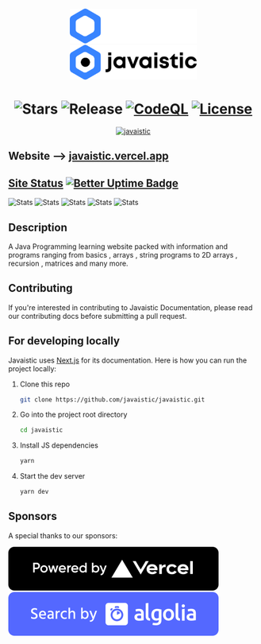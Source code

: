 <div align=center>

<br>

<img height=70 src="https://raw.githubusercontent.com/javaistic/.github/main/profile/img/logo-light.svg#gh-dark-mode-only">
<img height=70 src="https://raw.githubusercontent.com/javaistic/.github/main/profile/img/logo-dark.svg#gh-light-mode-only">

  
# ![Stars](https://badgen.net/github/stars/javaistic/javaistic) ![Release](https://badgen.net/github/release/javaistic/javaistic) [![CodeQL](https://github.com/javaistic/javaistic/actions/workflows/codeql-analysis.yml/badge.svg)](https://github.com/javaistic/javaistic/actions/workflows/codeql-analysis.yml) [![License](https://badgen.net/github/license/javaistic/javaistic)](LICENSE)

</div>

<div align="center">

[![javaistic](.github/img/javaistic-readme.png)](https://javaistic.vercel.app/?utm_source=github&utm_medium=readme-image&utm_campaign=javaistic)


</div>

## **Website ⟶ [javaistic.vercel.app](https://javaistic.vercel.app/?utm_source=github&utm_medium=readme-link&utm_campaign=javaistic)**

## **[Site Status](https://javaistic.betteruptime.com/) [![Better Uptime Badge](https://betteruptime.com/status-badges/v1/monitor/8a3u.svg)](https://betteruptime.com/?utm_source=status_badge)**

![Stats](https://badgen.net/uptime-robot/status/m788498503-abfbb35c24db9355ed897d6d)
![Stats](https://badgen.net/uptime-robot/day/m788498503-abfbb35c24db9355ed897d6d)
![Stats](https://badgen.net/uptime-robot/week/m788498503-abfbb35c24db9355ed897d6d)
![Stats](https://badgen.net/uptime-robot/month/m788498503-abfbb35c24db9355ed897d6d)
![Stats](https://badgen.net/uptime-robot/response/m788498503-abfbb35c24db9355ed897d6d)

## **Description**

A Java Programming learning website packed with information and programs ranging from basics , arrays , string programs to 2D arrays , recursion , matrices and many more.

## **Contributing**
If you're interested in contributing to Javaistic Documentation, please read our contributing docs before submitting a pull request.

## For developing locally

Javaistic uses [Next.js](https://nextjs.org/) for its documentation. Here is how you can run the project locally:

1. Clone this repo

    ```sh
    git clone https://github.com/javaistic/javaistic.git
    ```

2. Go into the project root directory

    ```sh
    cd javaistic
    ```

3. Install JS dependencies

    ```sh
    yarn
    ```

4. Start the dev server

    ```sh
    yarn dev
    ```
    
## **Sponsors**

A special thanks to our sponsors:

[![Powered by Vercel](.github/img/powered-by-vercel.svg)](https://vercel.com/?utm_source=javaistic&utm_campaign=oss)
[![Search by Algolia](.github/img/search-by-algolia.svg)](https://algolia.com/?utm_source=javaistic&utm_campaign=oss)
